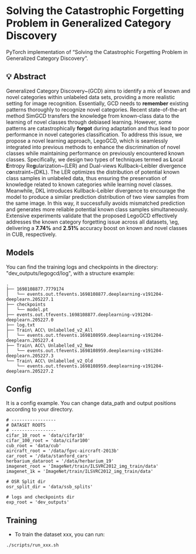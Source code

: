 # Solving the Catastrophic Forgetting Problem in Generalized Category Discovery
PyTorch implementation of “Solving the Catastrophic Forgetting Problem in Generalized Category Discovery”.

## 💡 Abstract
Generalized Category Discovery~(GCD) aims to identify a mix of known and novel categories within unlabeled data sets, providing a more realistic setting for image recognition.
Essentially, GCD needs to $\textbf{remember}$ existing patterns thoroughly to recognize novel categories.
Recent state-of-the-art method SimGCD transfers the knowledge from known-class data to the learning of novel classes through debiased learning. 
However, some patterns are catastrophically $\textbf{forgot}$ during adaptation and thus lead to poor performance in novel categories classification.
To address this issue, we propose a novel learning approach, LegoGCD, which is seamlessly integrated into previous methods to enhance the discrimination of novel classes while maintaining performance on previously encountered known classes.
Specifically, we design two types of techniques termed as **L**ocal **E**ntropy Re**g**ularization~(LER) and Dual-views Kullback–Leibler divergence c**o**nstraint~(DKL).
The LER optimizes the distribution of potential known class samples in unlabeled data, thus ensuring the preservation of knowledge related to known categories while learning novel classes.
Meanwhile, DKL introduces Kullback–Leibler divergence to encourage the model to produce a similar prediction distribution of two view samples from the same image.
In this way, it successfully avoids mismatched prediction and generates more reliable potential known class samples simultaneously.
Extensive experiments validate that the proposed LegoGCD effectively addresses the known category forgetting issue across all datasets, \eg, delivering a $\textbf{7.74\%}$ and $\textbf{2.51\%}$ accuracy boost on known and novel classes in CUB, respectively. 


## Models
You can find the training logs and checkpoints in the directory: "dev_outputs/legogcd/log", with a structure example:
```
.
├── 1698108877.7779174
│   └── events.out.tfevents.1698108877.deeplearning-v191204-deeplearn.205227.1
├── checkpoints
│   └── model.pt
├── events.out.tfevents.1698108877.deeplearning-v191204-deeplearn.205227.0
├── log.txt
├── Train\ ACC\ Unlabelled_v2_All
│   └── events.out.tfevents.1698108959.deeplearning-v191204-deeplearn.205227.4
├── Train\ ACC\ Unlabelled_v2_New
│   └── events.out.tfevents.1698108959.deeplearning-v191204-deeplearn.205227.3
└── Train\ ACC\ Unlabelled_v2_Old
    └── events.out.tfevents.1698108959.deeplearning-v191204-deeplearn.205227.2
```

## Config
It is a config example. You can change data_path and output positions according to your directory.
```
# -----------------
# DATASET ROOTS
# -----------------
cifar_10_root = 'data/cifar10'
cifar_100_root = 'data/cifar100'
cub_root = 'data/cub'
aircraft_root = '/data/fgvc-aircraft-2013b'
car_root = '/data/stanford_cars'
herbarium_dataroot = '/data/herbarium_19'
imagenet_root = 'ImageNet/train/ILSVRC2012_img_train/data'
imagenet_1k = 'ImageNet/train/ILSVRC2012_img_train/data'

# OSR Split dir
osr_split_dir = 'data/ssb_splits'

# logs and checkpoints dir
exp_root = 'dev_outputs'
```

## Training
- To train the dataset xxx, you can run:
```
./scripts/run_xxx.sh
```

